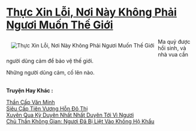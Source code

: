<a href="https://truyentiki.com/thuc-xin-loi-noi-nay-khong-phai-nguoi-muon-the-gioi.31629/" title="Thực Xin Lỗi, Nơi Này Không Phải Ngươi Muốn Thế Giới"><h1>Thực Xin Lỗi, Nơi Này Không Phải Ngươi Muốn Thế Giới</h1></a><div style="display:table"><img align="right" style="float: left; padding: 10px;" src="https://truyentiki.com/a/img/str/src/31629.jpg" alt="Thực Xin Lỗi, Nơi Này Không Phải Ngươi Muốn Thế Giới">Ma quỷ được hồi sinh, và nhà vua cần người dũng cảm để bảo vệ thế giới. <p></p> Những người dũng cảm, cố lên nào.</div><p><br><b>Truyện Hay Khác :</b></p><a href="https://truyentiki.com/than-cap-van-minh.31628/" alt="Thần Cấp Văn Minh">Thần Cấp Văn Minh</a><br/><a href="https://github.com/nownovels/topcv/tree/master/truyenhay/31952/README.md" alt="Siêu Cấp Tiên Vương Hỗn Đô Thị">Siêu Cấp Tiên Vương Hỗn Đô Thị</a><br/><a href="https://github.com/nownovels/truyenhay/tree/master/truyenhay/30714/README.md" alt="Xuyên Qua Kỳ Duyên Nhất Nhất Duyên Tới Vì Ngươi">Xuyên Qua Kỳ Duyên Nhất Nhất Duyên Tới Vì Ngươi</a><br/><a href="https://www.flickr.com/photos/188164041@N05/49988666797/" alt="Chủ Thần Không Gian: Ngươi Đã Bị Liệt Vào Không Hộ Khẩu">Chủ Thần Không Gian: Ngươi Đã Bị Liệt Vào Không Hộ Khẩu</a><br/>